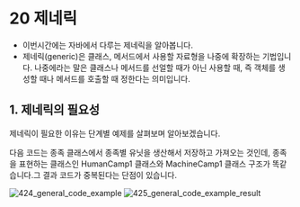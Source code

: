 # 20 제네릭
- 이번시간에는 자바에서 다루는 제네릭을 알아봅니다.
- 제네릭(generic)은 클래스, 메서드에서 사용할 자료형을 나중에 확장하는 기법입니다. 나중에라는 말은 클래스나 메서드를 선얼할 때가 아닌 사용할 때, 즉 객체를 생성할 때나 메서드를 호출할 때 정한다는 의미입니다.

## 1. 제네릭의 필요성
제네릭이 필요한 이유는 단계별 예제를 살펴보며 알아보겠습니다. 

다음 코드는 종족 클래스에서 종족별 유닛을 생산해서 저장하고 가져오는 것인데, 종족을 표현하는 클래스인 HumanCamp1 클래스와 MachineCamp1 클래스 구조가 똑같습니다.그 결과 코드가 중복된다는 단점이 있습니다. 

![424_general_code_example](https://github.com/user-attachments/assets/cfd805ca-04d0-43e2-85e5-6749c20acfb7)
![425_general_code_example_result](https://github.com/user-attachments/assets/7f4e6056-9b71-4213-a54b-93afed914a96)
